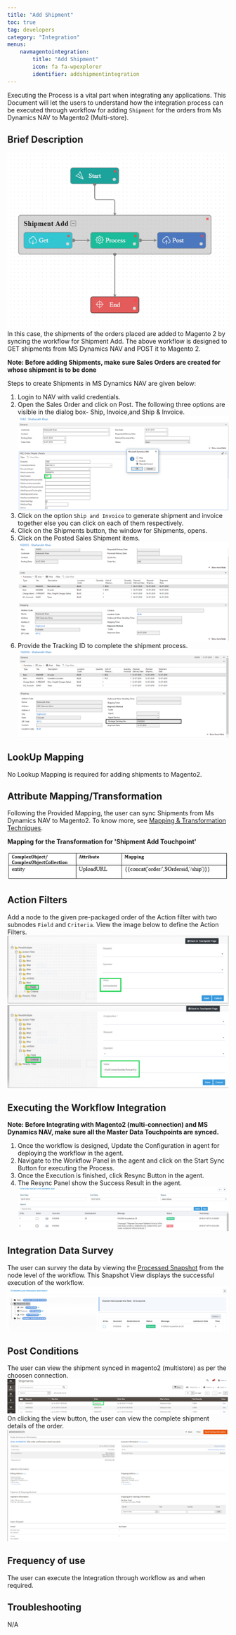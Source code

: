 ```yaml
---
title: "Add Shipment"
toc: true
tag: developers
category: "Integration"
menus: 
    navmagentointegration:
        title: "Add Shipment"
        icon: fa fa-wpexplorer
        identifier: addshipmentintegration
---
```


Executing the Process is a vital part when integrating any applications. This Document will let the users to 
understand how the integration process can be executed through workflow for 
adding `Shipment` for the orders from Ms Dynamics NAV to Magento2 (Multi-store).

## Brief Description

![nav-magemulti-shipment-wrkflw](/staticfiles/integration/media/nav-magemulti-shipment-wrkflw.png)  
In this case, the shipments of the orders placed are added to Magento 2 by syncing the workflow for Shipment Add. The above workflow is designed to GET shipments 
from MS Dynamics NAV and POST it to Magento 2.

**Note: Before adding Shipments, make sure Sales Orders are created for whose shipment is to be done**

Steps to create Shipments in MS Dynamics NAV are given below: 

1.	Login to NAV with valid credentials.
2.	Open the Sales Order and click on Post. The following three options are visible in the dialog box- Ship, Invoice,and Ship & Invoice.
![nav-magemulti-shipment1](/staticfiles/integration/media/nav-magemulti-shipment1.png)
3. Click on the option `Ship and Invoice` to generate shipment and invoice together else you can click on each of them respectively.
4.	Click on the Shipments button, the window for Shipments, opens.
5.	Click on the Posted Sales Shipment items.
![nav-magemulti-shipment2](/staticfiles/integration/media/nav-magemulti-shipment2.png)
6.	Provide the Tracking ID to complete the shipment process.
![nav-magemulti-shipment3](/staticfiles/integration/media/nav-magemulti-shipment3.png)

## LookUp Mapping

No Lookup Mapping is required for adding shipments to Magento2.

## Attribute Mapping/Transformation

Following the Provided Mapping, the user can sync Shipments from Ms Dynamics NAV to Magento2. To know more, see [Mapping & Transformation Techniques](/transformation/steps-to-cutomize-prebuilt-mapping/).

**Mapping for the Transformation for 'Shipment Add Touchpoint'**

![nav-magemulti-shipment4](/staticfiles/integration/media/nav-magemulti-shipment4.png)
## Action Filters
Add a node to the given pre-packaged order of the Action filter with two subnodes `Field` and `Criteria`.
View the image below to define the Action Filters.
![nav-magemulti-shipment5](/staticfiles/integration/media/nav-magemulti-shipment5.png)
![nav-magemulti-shipment6](/staticfiles/integration/media/nav-magemulti-shipment6.png)

## Executing the Workflow Integration

**Note: Before Integrating with Magento2 (multi-connection) and MS Dynamics NAV, make sure all the Master Data Touchpoints are synced.**

1.	Once the workflow is designed, Update the Configuration in agent for deploying the workflow in the agent.
2.	Navigate to the Workflow Panel in the agent and click on the Start Sync Button for executing the Process.
3.	Once the Execution is finished, click Resync Button in the agent.
4.	The Resync Panel show the Success Result in the agent.
![nav-magemulti-shipment7](/staticfiles/integration/media/nav-magemulti-shipment7.png)

## Integration Data Survey

The user can survey the data by viewing the [Processed Snapshot](/workflow/list-of-snapshot/) from the node level of the workflow.
This Snapshot View displays the successful execution of the workflow.
![nav-magemulti-shipment8](/staticfiles/integration/media/nav-magemulti-shipment8.png)

## Post Conditions

The user can view the shipment synced in magento2 (multistore) as per the choosen connection.
![nav-magemulti-shipment9](/staticfiles/integration/media/nav-magemulti-shipment9.png)
On clicking the view button, the user can view the complete shipment details of the order.
![nav-magemulti-shipment10](/staticfiles/integration/media/nav-magemulti-shipment10.png)

## Frequency of use

The user can execute the Integration through workflow as and when required.

## Troubleshooting

N/A